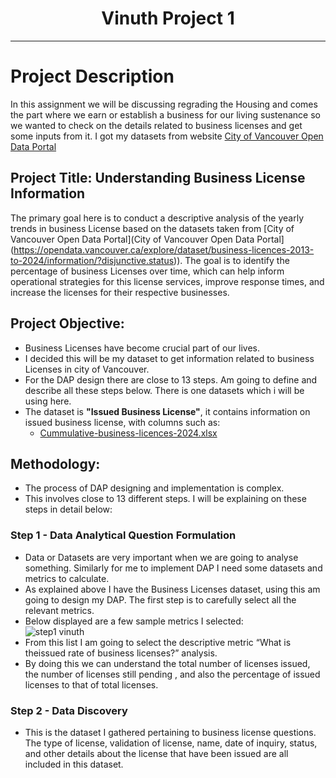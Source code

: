 <h1 align="center">Vinuth Project 1</h1>

___

# Project Description
In this assignment we will be discussing regrading the Housing and comes the part where we earn or establish a business for our living sustenance so we wanted to check on the details related to business licenses and get some inputs from it. I got my datasets from website [City of Vancouver Open Data Portal](https://opendata.vancouver.ca/explore/dataset/business-licences-2013-to-2024/information/?disjunctive.status)
## Project Title: Understanding Business License Information
The primary goal here is to conduct a descriptive analysis of the yearly trends in business License based on the datasets taken from [City of Vancouver Open Data Portal](City of Vancouver Open Data Portal](https://opendata.vancouver.ca/explore/dataset/business-licences-2013-to-2024/information/?disjunctive.status)). The goal is to identify the percentage of business Licenses over time, which can help inform operational strategies for this license services, improve response times, and increase the licenses for their respective businesses.
## Project Objective:
* Business Licenses have become crucial part of our lives.
* I decided this will be my dataset to get information related to  business Licenses  in city of Vancouver.
* For the DAP design there are close to 13 steps. Am going to define and describe all these steps below.
There is one  datasets which i will be using here.
* The  dataset is **"Issued Business License"**, it contains information on issued business license, with columns such as:
  * [Cummulative-business-licences-2024.xlsx](https://github.com/user-attachments/files/17004732/Cummulative-business-licences-2024.xlsx)
## Methodology:
* The process of DAP designing and implementation is complex.
* This involves close to 13 different steps. I will be explaining on these steps in detail below:
### Step 1 - Data Analytical Question Formulation
* Data or Datasets are very important when we are going to analyse something. Similarly for me to implement DAP I need some datasets and metrics to calculate.
* As explained above I have the Business Licenses dataset, using this am going to design my DAP. The first step is to carefully select all the relevant metrics.
* Below displayed are a few sample metrics I selected: <br>
![step1 vinuth](https://github.com/user-attachments/assets/0ca43f38-6ef1-4c53-96fd-cc075cbf6ff4)
*  From this list I am going to select the descriptive metric “What is theissued rate of business licenses?” analysis.
*  By doing this we can understand the total number of licenses issued, the number of licenses still pending , and also the percentage of issued licenses to that of total licenses.
### Step 2 - Data Discovery
* This is the dataset I gathered pertaining to business license questions. The  type of license, validation of license, name, date of inquiry, status, and other details about the license that have been issued are all included in this dataset.
